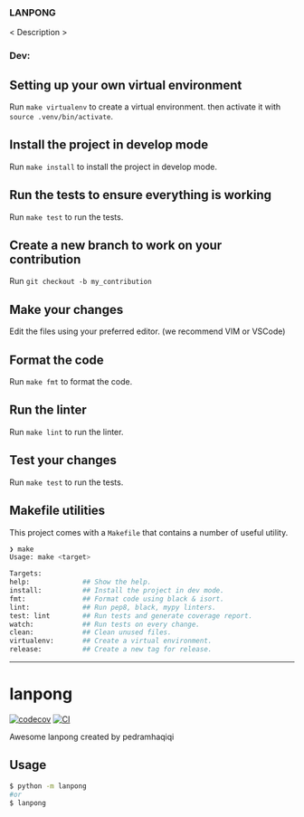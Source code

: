 
### LANPONG

< Description >

### Dev:

## Setting up your own virtual environment

Run `make virtualenv` to create a virtual environment.
then activate it with `source .venv/bin/activate`.

## Install the project in develop mode

Run `make install` to install the project in develop mode.

## Run the tests to ensure everything is working

Run `make test` to run the tests.

## Create a new branch to work on your contribution

Run `git checkout -b my_contribution`

## Make your changes

Edit the files using your preferred editor. (we recommend VIM or VSCode)

## Format the code

Run `make fmt` to format the code.

## Run the linter

Run `make lint` to run the linter.

## Test your changes

Run `make test` to run the tests.

## Makefile utilities

This project comes with a `Makefile` that contains a number of useful utility.

```bash 
❯ make
Usage: make <target>

Targets:
help:             ## Show the help.
install:          ## Install the project in dev mode.
fmt:              ## Format code using black & isort.
lint:             ## Run pep8, black, mypy linters.
test: lint        ## Run tests and generate coverage report.
watch:            ## Run tests on every change.
clean:            ## Clean unused files.
virtualenv:       ## Create a virtual environment.
release:          ## Create a new tag for release.
```
---
# lanpong

[![codecov](https://codecov.io/gh/pedramhaqiqi/LANPONG/branch/main/graph/badge.svg?token=LANPONG_token_here)](https://codecov.io/gh/pedramhaqiqi/LANPONG)
[![CI](https://github.com/pedramhaqiqi/LANPONG/actions/workflows/main.yml/badge.svg)](https://github.com/pedramhaqiqi/LANPONG/actions/workflows/main.yml)

Awesome lanpong created by pedramhaqiqi


## Usage

```bash
$ python -m lanpong
#or
$ lanpong
```


